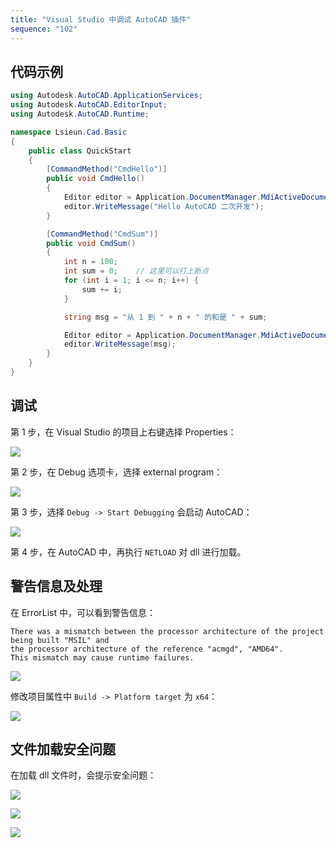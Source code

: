 ```yaml
---
title: "Visual Studio 中调试 AutoCAD 插件"
sequence: "102"
---
```


## 代码示例

```csharp
using Autodesk.AutoCAD.ApplicationServices;
using Autodesk.AutoCAD.EditorInput;
using Autodesk.AutoCAD.Runtime;

namespace Lsieun.Cad.Basic
{
    public class QuickStart
    {
        [CommandMethod("CmdHello")]
        public void CmdHello()
        {
            Editor editor = Application.DocumentManager.MdiActiveDocument.Editor;
            editor.WriteMessage("Hello AutoCAD 二次开发");
        }

        [CommandMethod("CmdSum")]
        public void CmdSum() 
        {
            int n = 100;
            int sum = 0;    // 这里可以打上断点
            for (int i = 1; i <= n; i++) {
                sum += i;
            }

            string msg = "从 1 到 " + n + " 的和是 " + sum;

            Editor editor = Application.DocumentManager.MdiActiveDocument.Editor;
            editor.WriteMessage(msg);
        }
    }
}
```

## 调试

第 1 步，在 Visual Studio 的项目上右键选择 Properties：

![](/assets/images/cad/csharp/quick/dev-017-visual-studio-2019-project-properties.png)

第 2 步，在 Debug 选项卡，选择 external program：

![](/assets/images/cad/csharp/quick/dev-018-visual-studio-2019-debug-external-program.png)

第 3 步，选择 `Debug -> Start Debugging` 会启动 AutoCAD：

![](/assets/images/cad/csharp/quick/dev-019-visual-studio-2019-start-debugging.png)

第 4 步，在 AutoCAD 中，再执行 `NETLOAD` 对 dll 进行加载。

## 警告信息及处理

在 ErrorList 中，可以看到警告信息：

```text
There was a mismatch between the processor architecture of the project being built "MSIL" and
the processor architecture of the reference "acmgd", "AMD64".
This mismatch may cause runtime failures.			
```

![](/assets/images/cad/csharp/quick/dev-020-visual-studio-2019-warning-amd64.png)

修改项目属性中 `Build -> Platform target` 为 `x64`：

![](/assets/images/cad/csharp/quick/dev-021-visual-studio-2019-build-platform-target-x64.png)

## 文件加载安全问题

在加载 dll 文件时，会提示安全问题：

![](/assets/images/cad/csharp/quick/dev-022-autocad-load-dll-security.png)

![](/assets/images/cad/csharp/quick/dev-030-options.png)

![](/assets/images/cad/csharp/quick/dev-031-trusted-location.png)

